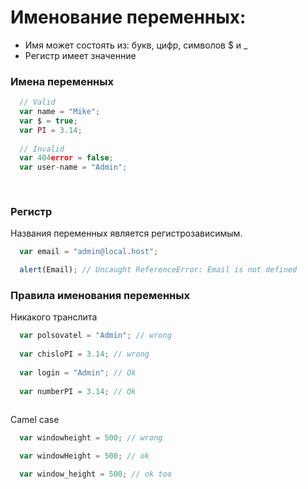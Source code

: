# Именование переменных:
* Имя может состоять из: букв, цифр, символов $ и _
* Регистр имеет значенние

### Имена переменных

```javascript
  // Valid 
  var name = "Mike";
  var $ = true;
  var PI = 3.14;
  
  // Invalid 
  var 404error = false;
  var user-name = "Admin";
  
  
```
### Регистр
Названия переменных является регистрозависимым.
```javascript
  var email = "admin@local.host";

  alert(Email); // Uncaught ReferenceError: Email is not defined

```

### Правила именования переменных
Никакого транслита 
```javascript
  var polsovatel = "Admin"; // wrong
  
  var chisloPI = 3.14; // wrong
  
  var login = "Admin"; // Ok
  
  var numberPI = 3.14; // Ok
  
```
Camel case
```javascript
  var windowheight = 500; // wrong

  var windowHeight = 500; // ok

  var window_height = 500; // ok too
```
